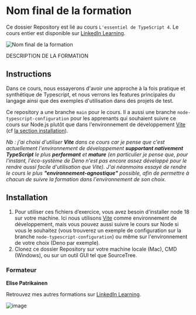 # Nom final de la formation

Ce dossier Repository est lié au cours `L'essentiel de TypeScript 4`. Le cours entier est disponible sur [LinkedIn Learning]().

![Nom final de la formation][lil-thumbnail-url]

DESCRIPTION DE LA FORMATION

## Instructions

Dans ce cours, nous essayerons d'avoir une approche à la fois pratique et synthétique de Typescript, et nous verrons les features principales du langage ainsi que des exemples d'utilisation dans des projets de test.

Ce repository a une branche `main` pour le cours. Il a aussi une branche `node-typescript-configuration` pour les apprenants qui souhaient suivre ce cours sur Node.js plutôt que dans l'environnement de développement [Vite](https://vitejs.dev/) (cf [la section installation](https://github.com/LinkedInLearning/essentiel-TypeScript4-3090057/tree/node-typescript-configuration#installation)).

*Nb : j'ai choisi d'utiliser **Vite** dans ce cours car je pense que c'est actuellement l'environnement de développement **supportant nativement TypeScript** le plus **performant** et **mature** (en particulier je pense que, pour l'instant, l'éco-système de Deno n'est pas encore assez développé pour le rendre aussi facile d'utilisation que Vite). J'ai néanmoins essayé de rendre le cours le plus **"environnement-agnostique"** possible, afin de permettre à chacun de suivre la formation dans l'environnement de son choix.*  

## Installation

1. Pour utiliser ces fichiers d’exercice, vous avez besoin d'installer node 18 sur votre machine. Ici nous utilisons [Vite](https://vitejs.dev/) comme environnement de développement, mais vous pouvez aussi suivre le cours sur Node si vous le souhaitez (vous trouverez un exemple de configuration sur la branche `node-typescript-configuration`) ou même sur l'environnement de votre choix (Deno par exemple). 
2. Clonez ce dossier Repository sur votre machine locale (Mac), CMD (Windows), ou sur un outil GUI tel que SourceTree. 


### Formateur

**Elise Patrikainen** 

 Retrouvez mes autres formations sur [LinkedIn Learning](https://www.linkedin.com/learning/instructors/elise-patrikainen).
 
 [0]: # (Replace these placeholder URLs with actual course URLs)
[lil-course-url]:  https://
[lil-thumbnail-url]: https://
[lil-URL-trainer]: https://
![image](https://user-images.githubusercontent.com/84396123/197479148-0f470c50-60de-4632-98ad-70c686e5931f.png)

